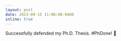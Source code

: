 ```yaml
---
layout: post
date: 2023-09-15 11:00:00-0400
inline: true
---
```


Successfully defended my Ph.D. Thesis. #PhDone! :tada:
